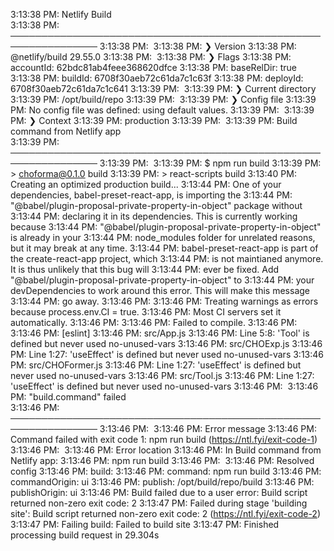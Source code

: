 3:13:38 PM: Netlify Build                                                 
3:13:38 PM: ────────────────────────────────────────────────────────────────
3:13:38 PM: ​
3:13:38 PM: ❯ Version
3:13:38 PM:   @netlify/build 29.55.0
3:13:38 PM: ​
3:13:38 PM: ❯ Flags
3:13:38 PM:   accountId: 62bdc81ab4feee368620dfce
3:13:38 PM:   baseRelDir: true
3:13:38 PM:   buildId: 6708f30aeb72c61da7c1c63f
3:13:38 PM:   deployId: 6708f30aeb72c61da7c1c641
3:13:39 PM: ​
3:13:39 PM: ❯ Current directory
3:13:39 PM:   /opt/build/repo
3:13:39 PM: ​
3:13:39 PM: ❯ Config file
3:13:39 PM:   No config file was defined: using default values.
3:13:39 PM: ​
3:13:39 PM: ❯ Context
3:13:39 PM:   production
3:13:39 PM: ​
3:13:39 PM: Build command from Netlify app                                
3:13:39 PM: ────────────────────────────────────────────────────────────────
3:13:39 PM: ​
3:13:39 PM: $ npm run build
3:13:39 PM: > choforma@0.1.0 build
3:13:39 PM: > react-scripts build
3:13:40 PM: Creating an optimized production build...
3:13:44 PM: One of your dependencies, babel-preset-react-app, is importing the
3:13:44 PM: "@babel/plugin-proposal-private-property-in-object" package without
3:13:44 PM: declaring it in its dependencies. This is currently working because
3:13:44 PM: "@babel/plugin-proposal-private-property-in-object" is already in your
3:13:44 PM: node_modules folder for unrelated reasons, but it may break at any time.
3:13:44 PM: babel-preset-react-app is part of the create-react-app project, which
3:13:44 PM: is not maintianed anymore. It is thus unlikely that this bug will
3:13:44 PM: ever be fixed. Add "@babel/plugin-proposal-private-property-in-object" to
3:13:44 PM: your devDependencies to work around this error. This will make this message
3:13:44 PM: go away.
3:13:46 PM: 
3:13:46 PM: Treating warnings as errors because process.env.CI = true.
3:13:46 PM: Most CI servers set it automatically.
3:13:46 PM: 
3:13:46 PM: Failed to compile.
3:13:46 PM: 
3:13:46 PM: [eslint]
3:13:46 PM: src/App.js
3:13:46 PM:   Line 5:8:  'Tool' is defined but never used  no-unused-vars
3:13:46 PM: src/CHOExp.js
3:13:46 PM:   Line 1:27:  'useEffect' is defined but never used  no-unused-vars
3:13:46 PM: src/CHOFormer.js
3:13:46 PM:   Line 1:27:  'useEffect' is defined but never used  no-unused-vars
3:13:46 PM: src/Tool.js
3:13:46 PM:   Line 1:27:  'useEffect' is defined but never used  no-unused-vars
3:13:46 PM: ​
3:13:46 PM: "build.command" failed                                        
3:13:46 PM: ────────────────────────────────────────────────────────────────
3:13:46 PM: ​
3:13:46 PM:   Error message
3:13:46 PM:   Command failed with exit code 1: npm run build (https://ntl.fyi/exit-code-1)
3:13:46 PM: ​
3:13:46 PM:   Error location
3:13:46 PM:   In Build command from Netlify app:
3:13:46 PM:   npm run build
3:13:46 PM: ​
3:13:46 PM:   Resolved config
3:13:46 PM:   build:
3:13:46 PM:     command: npm run build
3:13:46 PM:     commandOrigin: ui
3:13:46 PM:     publish: /opt/build/repo/build
3:13:46 PM:     publishOrigin: ui
3:13:46 PM: Build failed due to a user error: Build script returned non-zero exit code: 2
3:13:47 PM: Failed during stage 'building site': Build script returned non-zero exit code: 2 (https://ntl.fyi/exit-code-2)
3:13:47 PM: Failing build: Failed to build site
3:13:47 PM: Finished processing build request in 29.304s
